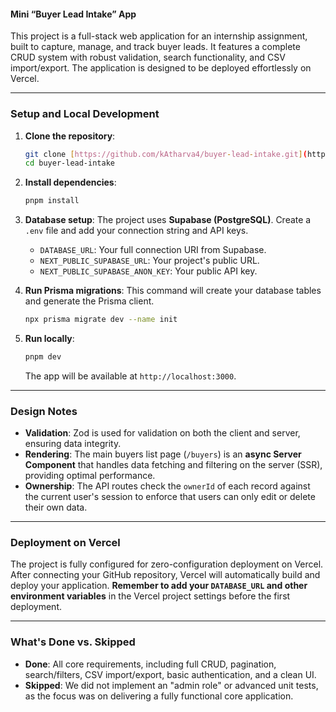 #### Mini “Buyer Lead Intake” App

This project is a full-stack web application for an internship assignment, built to capture, manage, and track buyer leads. It features a complete CRUD system with robust validation, search functionality, and CSV import/export. The application is designed to be deployed effortlessly on Vercel.

---

### Setup and Local Development

1.  **Clone the repository**:
    ```bash
    git clone [https://github.com/kAtharva4/buyer-lead-intake.git](https://github.com/kAtharva4/buyer-lead-intake.git)
    cd buyer-lead-intake
    ```

2.  **Install dependencies**:
    ```bash
    pnpm install
    ```

3.  **Database setup**: The project uses **Supabase (PostgreSQL)**. Create a `.env` file and add your connection string and API keys.
    * `DATABASE_URL`: Your full connection URI from Supabase.
    * `NEXT_PUBLIC_SUPABASE_URL`: Your project's public URL.
    * `NEXT_PUBLIC_SUPABASE_ANON_KEY`: Your public API key.

4.  **Run Prisma migrations**: This command will create your database tables and generate the Prisma client.
    ```bash
    npx prisma migrate dev --name init
    ```

5.  **Run locally**:
    ```bash
    pnpm dev
    ```
    The app will be available at `http://localhost:3000`.

---

### Design Notes

* **Validation**: Zod is used for validation on both the client and server, ensuring data integrity.
* **Rendering**: The main buyers list page (`/buyers`) is an **async Server Component** that handles data fetching and filtering on the server (SSR), providing optimal performance.
* **Ownership**: The API routes check the `ownerId` of each record against the current user's session to enforce that users can only edit or delete their own data.

---

### Deployment on Vercel

The project is fully configured for zero-configuration deployment on Vercel. After connecting your GitHub repository, Vercel will automatically build and deploy your application. **Remember to add your `DATABASE_URL` and other environment variables** in the Vercel project settings before the first deployment.

---

### What's Done vs. Skipped

* **Done**: All core requirements, including full CRUD, pagination, search/filters, CSV import/export, basic authentication, and a clean UI.
* **Skipped**: We did not implement an "admin role" or advanced unit tests, as the focus was on delivering a fully functional core application.

